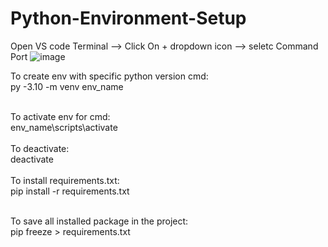 # Python-Environment-Setup

Open VS code Terminal --> Click On + dropdown icon --> seletc Command Port
![image](https://github.com/user-attachments/assets/fc441325-236f-4058-983d-9690009c7a9b)


To create env with specific python version cmd:
  <br/>
py -3.10 -m venv env_name
<br/>
<br/>

To activate env for cmd:
  <br/>
env_name\scripts\activate
<br/>
<br/>
To deactivate:
  <br/>
deactivate
<br/>
<br/>
To install requirements.txt:
  <br/>
pip install -r requirements.txt
<br/>
<br/>

To save all installed package in the project:
<br/>
pip freeze > requirements.txt
<br/><br/>

